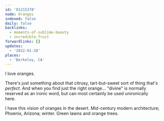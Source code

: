 ```yaml
---
id: '01215370'
node: Oranges
indexed: false
daily: false
backlinks:
  - moments-of-sublime-beauty
  - incredible-fruit
forwardlinks: []
updates:
  - '2022-01-28'
places:
  - 'Berkeley, CA'
---
```

I love oranges. 

There's just something about that citrusy, tart-but-sweet sort of thing that's *perfect*. And when you find just the right orange... "divine" is normally reserved as an ironic word, but can most certainly be used unironically here. 

I have this vision of oranges in the desert. Mid-century modern architecture; Phoenix, Arizona; winter. Green lawns and orange trees. 


